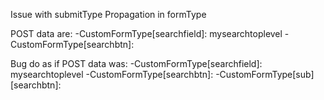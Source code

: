 Issue with submitType Propagation in formType

POST data are:
-CustomFormType[searchfield]: mysearchtoplevel
-CustomFormType[searchbtn]:

Bug do as if POST data was:
-CustomFormType[searchfield]: mysearchtoplevel
-CustomFormType[searchbtn]:
-CustomFormType[sub][searchbtn]:
